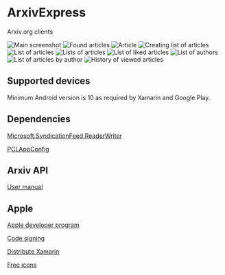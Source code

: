 # ArxivExpress
Arxiv.org clients

![Main screenshot](<./Screenshots/Simulator Screen Shot - iPhone 13 Pro Max - 2022-07-17 at 21.38.29.png> "Main screenshot")
![Found articles](<./Screenshots/Simulator Screen Shot - iPhone 13 Pro Max - 2022-07-18 at 08.51.06.png> "Found articles")
![Article](<./Screenshots/Simulator Screen Shot - iPhone 13 Pro Max - 2022-07-18 at 08.52.10.png> "Article")
![Creating list of articles](<./Screenshots/Simulator Screen Shot - iPhone 13 Pro Max - 2022-07-18 at 10.58.28.png> "Creating list of articles")
![List of articles](<./Screenshots/Simulator Screen Shot - iPhone 13 Pro Max - 2022-07-22 at 21.56.06.png> "List of articles")
![Lists of articles](<./Screenshots/Simulator Screen Shot - iPhone 13 Pro Max - 2022-07-22 at 21.55.34.png> "Lists of articles")
![List of liked articles](<./Screenshots/Simulator Screen Shot - iPhone 13 Pro Max - 2022-07-22 at 21.56.53.png> "List of liked articles")
![List of authors](<./Screenshots/Simulator Screen Shot - iPhone 13 Pro Max - 2022-07-22 at 21.57.05.png> "List of authors")
![List of articles by author](<./Screenshots/Simulator Screen Shot - iPhone 13 Pro Max - 2022-07-22 at 21.57.21.png> "List of articles by author")
![History of viewed articles](<./Screenshots/Simulator Screen Shot - iPhone 13 Pro Max - 2022-07-22 at 21.57.46.png> "History of viewed articles")

## Supported devices

Minimum Android version is 10 as required by Xamarin and Google Play.

## Dependencies

[Microsoft.SyndicationFeed.ReaderWriter](https://www.nuget.org/packages/Microsoft.SyndicationFeed.ReaderWriter)

[PCLAppConfig](https://www.nuget.org/packages/PCLAppConfig)

## Arxiv API

[User manual](https://arxiv.org/help/api/user-manual#api_response)

## Apple

[Apple developer program](https://developer.apple.com/programs/)

[Code signing](https://docs.microsoft.com/en-us/appcenter/build/ios/code-signing)

[Distribute Xamarin](https://docs.microsoft.com/en-us/appcenter/sdk/distribute/xamarin)

[Free icons](https://freeicons.io/icon-list/user-interface-and-electronics?page=3)
